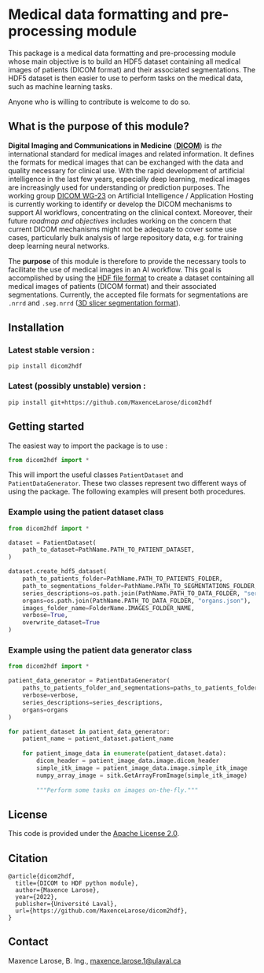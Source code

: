 # Medical data formatting and pre-processing module
This package is a medical data formatting and pre-processing module whose main objective is to build an HDF5 dataset containing all medical images of patients (DICOM format) and their associated segmentations. The HDF5 dataset is then easier to use to perform tasks on the medical data, such as machine learning tasks.

Anyone who is willing to contribute is welcome to do so.

## What is the purpose of this module?

**Digital Imaging and Communications in Medicine** ([**DICOM**](https://www.dicomstandard.org/)) is *the* international standard for medical images and related information. It defines the formats for medical images that can be exchanged with the data and quality necessary for clinical use. With the rapid development of artificial intelligence in the last few years, especially deep learning, medical images are increasingly used for understanding or prediction purposes. The working group [DICOM WG-23](https://www.dicomstandard.org/activity/wgs/wg-23/) on Artificial Intelligence / Application Hosting is currently working to identify or develop the DICOM mechanisms to support AI workflows, concentrating on the clinical context. Moreover, their future *roadmap and objectives* includes working on the concern that current DICOM mechanisms might not be adequate to cover some use cases, particularly bulk analysis of large repository data, e.g. for training deep learning neural networks. 

The **purpose** of this module is therefore to provide the necessary tools to facilitate the use of medical images in an AI workflow.  This goal is accomplished by using the [HDF file format](https://www.hdfgroup.org/) to create a dataset containing all medical images of patients (DICOM format) and their associated segmentations. Currently, the accepted file formats for segmentations are `.nrrd` and `.seg.nrrd` ([3D slicer segmentation format](https://slicer.readthedocs.io/en/latest/user_guide/image_segmentation.html)).

## Installation

### Latest stable version :

```
pip install dicom2hdf
```

### Latest (possibly unstable) version :

```
pip install git+https://github.com/MaxenceLarose/dicom2hdf
```

## Getting started

The easiest way to import the package is to use :

```python
from dicom2hdf import *
```

This will import the useful classes `PatientDataset` and `PatientDataGenerator`. These two classes represent two different ways of using the package. The following examples will present both procedures.

### Example using the patient dataset class

```python
from dicom2hdf import *

dataset = PatientDataset(
    path_to_dataset=PathName.PATH_TO_PATIENT_DATASET,
)

dataset.create_hdf5_dataset(
    path_to_patients_folder=PathName.PATH_TO_PATIENTS_FOLDER,
    path_to_segmentations_folder=PathName.PATH_TO_SEGMENTATIONS_FOLDER,
    series_descriptions=os.path.join(PathName.PATH_TO_DATA_FOLDER, "series_descriptions.json"),
    organs=os.path.join(PathName.PATH_TO_DATA_FOLDER, "organs.json"),
    images_folder_name=FolderName.IMAGES_FOLDER_NAME,
    verbose=True,
    overwrite_dataset=True
)
```

### Example using the patient data generator class

```python
from dicom2hdf import *

patient_data_generator = PatientDataGenerator(
    paths_to_patients_folder_and_segmentations=paths_to_patients_folder_and_segmentations,
    verbose=verbose,
    series_descriptions=series_descriptions,
    organs=organs
)

for patient_dataset in patient_data_generator:
    patient_name = patient_dataset.patient_name
    
    for patient_image_data in enumerate(patient_dataset.data):
        dicom_header = patient_image_data.image.dicom_header
        simple_itk_image = patient_image_data.image.simple_itk_image
        numpy_array_image = sitk.GetArrayFromImage(simple_itk_image)
        
        """Perform some tasks on images on-the-fly."""
```

## License

This code is provided under the [Apache License 2.0](https://github.com/MaxenceLarose/dicom2hdf/blob/main/LICENSE).

## Citation

```
@article{dicom2hdf,
  title={DICOM to HDF python module},
  author={Maxence Larose},
  year={2022},
  publisher={Université Laval},
  url={https://github.com/MaxenceLarose/dicom2hdf},
}
```

## Contact

Maxence Larose, B. Ing., [maxence.larose.1@ulaval.ca](mailto:maxence.larose.1@ulaval.ca)
